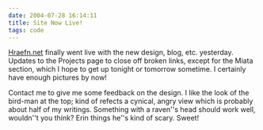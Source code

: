 ```yaml
---
date: 2004-07-28 16:14:11
title: Site Now Live!
tags: code
---
```


[Hraefn.net](http://www.hraefn.net) finally went live with the new design, blog, etc. yesterday.  Updates to the Projects page to close off broken links, except for the Miata section, which I hope to get up tonight or tomorrow sometime.  I certainly have enough pictures by now!

Contact me to give me some feedback on the design.  I like the look of the bird-man at the top; kind of refects a cynical, angry view which is probably about half of my writings.  Something with a raven''s head should work well, wouldn''t you think?  Erin things he''s kind of scary.  Sweet!